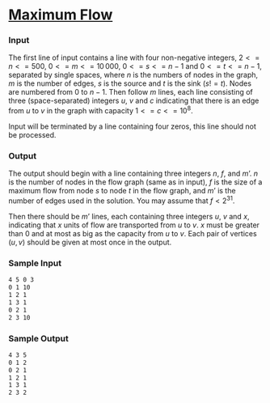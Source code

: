 # [Maximum Flow](https://liu.kattis.com/courses/AAPS/AAPS25/assignments/uqu3ow/problems/maxflow)

### Input
The first line of input contains a line with four non-negative integers, $2 <= n <= 500$, $0 <= m <= 10\, 000$, $0 <= s <= n-1$ and $0 <= t <= n-1$, separated by single spaces, where $n$ is the numbers of nodes in the graph, $m$ is the number of edges, $s$ is the source and $t$ is the sink ($s != t$). Nodes are numbered from $0$ to $n-1$. Then follow $m$ lines, each line consisting of three (space-separated) integers $u$, $v$ and $c$ indicating that there is an edge from $u$ to $v$ in the graph with capacity $1 <= c <= 10^{8}$.

Input will be terminated by a line containing four zeros, this line should not be processed.

### Output
The output should begin with a line containing three integers $n$, $f$, and $m’$. $n$ is the number of nodes in the flow graph (same as in input), $f$ is the size of a maximum flow from node $s$ to node $t$ in the flow graph, and $m’$ is the number of edges used in the solution. You may assume that $f < 2^{31}$.

Then there should be $m’$ lines, each containing three integers $u$, $v$ and $x$, indicating that $x$ units of flow are transported from $u$ to $v$. $x$ must be greater than $0$ and at most as big as the capacity from $u$ to $v$. Each pair of vertices $(u, v)$ should be given at most once in the output.

### Sample Input 

```bash
4 5 0 3
0 1 10
1 2 1
1 3 1
0 2 1
2 3 10

```

### Sample Output 

```bash
4 3 5
0 1 2
0 2 1
1 2 1
1 3 1
2 3 2

```